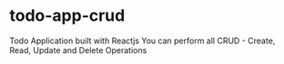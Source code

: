 # todo-app-crud

Todo Application built with Reactjs
You can perform all CRUD - Create, Read, Update and Delete Operations
